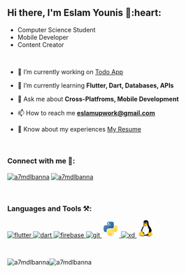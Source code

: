 <h2> Hi there, I'm Eslam Younis 👋:heart: </h2>

<!-- <img align='right' src="https://media2.giphy.com/media/qgQUggAC3Pfv687qPC/giphy.gif" style="width:250px;border-radius:50%;">
 -->
- Computer Science Student
- Mobile Developer
- Content Creator



<img src="https://user-images.githubusercontent.com/71278733/172068867-ba3de80b-dc63-44c0-a31b-0ba74c244163.gif" width="800" height="3">

- 🔭 I’m currently working on [Todo App](https://github.com/eslamyounis1/Todo_App)

- 🌱 I’m currently learning **Flutter, Dart, Databases, APIs**

- 💬 Ask me about **Cross-Platfroms, Mobile Development**

- 📫 How to reach me **eslamupwork@gmail.com**

- 📄 Know about my experiences <a href="https://drive.google.com/file/d/1LkMQ028RA--G98nUOX-l9-ZlmRXr98bB/view?usp=sharing">My Resume</a>
<img src="https://user-images.githubusercontent.com/71278733/172068867-ba3de80b-dc63-44c0-a31b-0ba74c244163.gif" width="500" height="3">

<h3 align="left">Connect with me 🚀:</h3>
<p align="left">
<a href="https://linkedin.com/in/eslamyounis/" target="blank"><img align="center" src="https://raw.githubusercontent.com/rahuldkjain/github-profile-readme-generator/master/src/images/icons/Social/linked-in-alt.svg" alt="a7mdlbanna" height="30" width="40" /></a>
<a href="https://www.facebook.com/eslam0k0k" target="blank"><img align="center" src="https://raw.githubusercontent.com/rahuldkjain/github-profile-readme-generator/master/src/images/icons/Social/facebook.svg" alt="a7mdlbanna" height="30" width="40" /></a>

</p>

<img src="https://user-images.githubusercontent.com/71278733/172068867-ba3de80b-dc63-44c0-a31b-0ba74c244163.gif" width="500" height="3" >

<h3 align="left">Languages and Tools ⚒️:</h3>
<p align="left"> <a href="https://flutter.dev" target="_blank" rel="noreferrer">
<img src="https://www.vectorlogo.zone/logos/flutterio/flutterio-icon.svg" alt="flutter" width="40" height="40"/> </a> </a> <a href="https://dart.dev" target="_blank" rel="noreferrer"> <img src="https://www.vectorlogo.zone/logos/dartlang/dartlang-icon.svg" alt="dart" width="40" height="40"/> </a> <a href="https://firebase.google.com/" target="_blank" rel="noreferrer"> <img src="https://www.vectorlogo.zone/logos/firebase/firebase-icon.svg" alt="firebase" width="40" height="40"/> </a>  <a href="https://git-scm.com/" target="_blank" rel="noreferrer"> <img src="https://www.vectorlogo.zone/logos/git-scm/git-scm-icon.svg" alt="git" width="40" height="40"/> </a></a> <a href="https://www.python.org" target="_blank" rel="noreferrer"> <img src="https://raw.githubusercontent.com/devicons/devicon/master/icons/python/python-original.svg" alt="python" width="40" height="40"/> </a> <a href="https://www.adobe.com/products/xd.html" target="_blank" rel="noreferrer"> <img src="https://cdn.worldvectorlogo.com/logos/adobe-xd.svg" alt="xd" width="40" height="40"/> </a><a href="https://www.linux.org/" target="_blank" rel="noreferrer"> <img src="https://raw.githubusercontent.com/devicons/devicon/master/icons/linux/linux-original.svg" alt="linux" width="40" height="40"/></a>
</p>

<img src="https://user-images.githubusercontent.com/71278733/172068867-ba3de80b-dc63-44c0-a31b-0ba74c244163.gif" width="500" height="3">

<img src="https://github-readme-stats.vercel.app/api?username=eslamyounis1&show_icons=true&locale=en&bg_color=0D1117&hide_border=true&theme=discord_old_blurple" alt="a7mdlbanna" align="left"/> <img src="https://github-readme-stats.vercel.app/api/top-langs?username=a7mdlbanna&show_icons=true&locale=en&layout=compact&bg_color=0D1117&hide_border=true&theme=discord_old_blurple" alt="a7mdlbanna"/>
